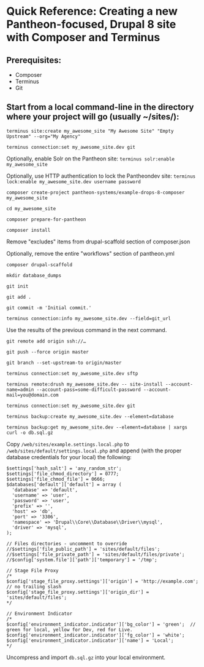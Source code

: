 # Quick Reference: Creating a new Pantheon-focused, Drupal 8 site with Composer and Terminus

## Prerequisites: 
  *  Composer  
  *  Terminus  
  *  Git  

## Start from a local command-line in the directory where your project will go (usually ~/sites/):
 
`terminus site:create my_awesome_site "My Awesome Site" "Empty Upstream" --org="My Agency"`
 
`terminus connection:set my_awesome_site.dev git`

Optionally, enable Solr on the Pantheon site: `terminus solr:enable my_awesome_site`

Optionally, use HTTP authentication to lock the Pantheondev site: `terminus lock:enable my_awesome_site.dev username password`
 
`composer create-project pantheon-systems/example-drops-8-composer my_awesome_site`
 
`cd my_awesome_site`
 
`composer prepare-for-pantheon`
 
`composer install`
 
Remove "excludes" items from drupal-scaffold section of composer.json

Optionally, remove the entire "workflows" section of pantheon.yml
 
`composer drupal-scaffold`

`mkdir database_dumps`
 
`git init`
 
`git add .`
 
`git commit -m 'Initial commit.'`

`terminus connection:info my_awesome_site.dev --field=git_url`
 
 Use the results of the previous command in the next command.
 
`git remote add origin ssh://… `
 
`git push --force origin master`
 
`git branch --set-upstream-to origin/master`
 
`terminus connection:set my_awesome_site.dev sftp`

`terminus remote:drush my_awesome_site.dev -- site-install --account-name=admin --account-pass=some-difficult-password --account-mail=you@domain.com`
 
`terminus connection:set my_awesome_site.dev git`
 
`terminus backup:create my_awesome_site.dev --element=database`
 
`terminus backup:get my_awesome_site.dev --element=database | xargs curl -o db.sql.gz`
 
Copy `/web/sites/example.settings.local.php` to `/web/sites/default/settings.local.php` and append (with the proper database credentials for your local) the following:
 
```$config_directories['sync'] = '../config';
$settings['hash_salt'] = 'any_random_str';
$settings['file_chmod_directory'] = 0777;
$settings['file_chmod_file'] = 0666;
$databases['default']['default'] = array (
  'database' => 'default',
  'username' => 'user',
  'password' => 'user',
  'prefix' => '',
  'host' => 'db',
  'port' => '3306',
  'namespace' => 'Drupal\\Core\\Database\\Driver\\mysql',
  'driver' => 'mysql',
);

// Files directories - uncomment to override
//$settings['file_public_path'] = 'sites/default/files';
//$settings['file_private_path'] = 'sites/default/files/private';
//$config['system.file']['path']['temporary'] = '/tmp';

// Stage File Proxy
/*
$config['stage_file_proxy.settings']['origin'] = 'http://example.com'; // no trailing slash
$config['stage_file_proxy.settings']['origin_dir'] = 'sites/default/files';
*/

// Environment Indicator
/*
$config['environment_indicator.indicator']['bg_color'] = 'green';  // green for local, yellow for Dev, red for Live.
$config['environment_indicator.indicator']['fg_color'] = 'white';
$config['environment_indicator.indicator']['name'] = 'Local';
*/
```

Uncompress and import `db.sql.gz` into your local environment.
